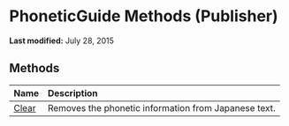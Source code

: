 
# PhoneticGuide Methods (Publisher)

 **Last modified:** July 28, 2015


## Methods



|**Name**|**Description**|
|:-----|:-----|
| [Clear](2f6d1214-9990-13dc-36ad-a9e6a23c6a7b.md)|Removes the phonetic information from Japanese text.|
